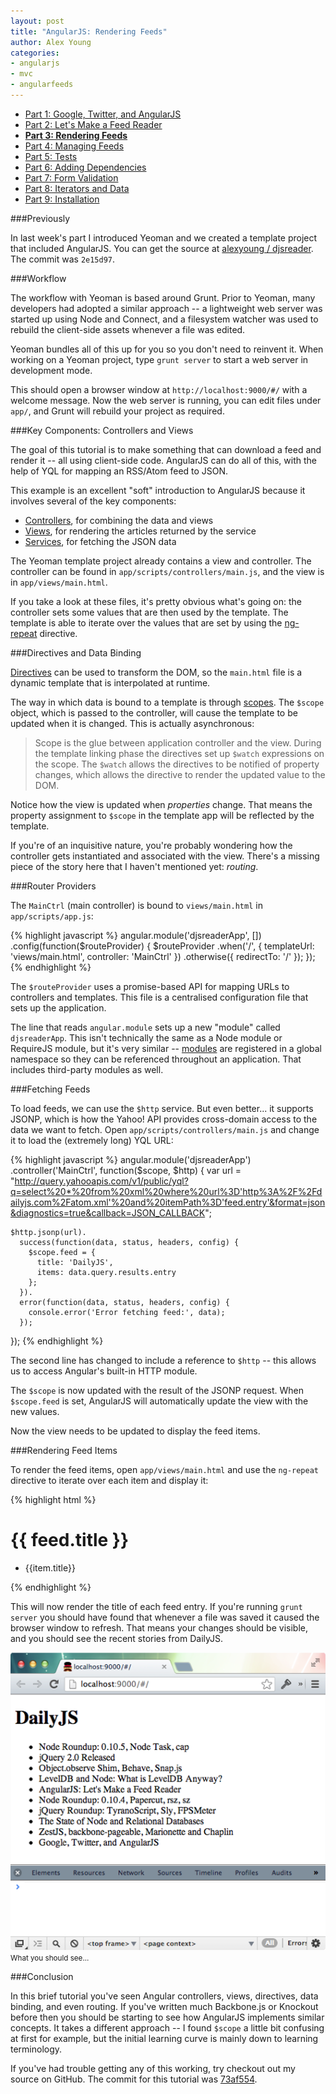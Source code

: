 ```yaml
---
layout: post
title: "AngularJS: Rendering Feeds"
author: Alex Young
categories: 
- angularjs
- mvc
- angularfeeds
---
```


<ul class="parts">
  <li><a href="http://dailyjs.com/2013/04/11/angularjs-1/">Part 1: Google, Twitter, and AngularJS</a></li>
  <li><a href="http://dailyjs.com/2013/04/18/angularjs-2/">Part 2: Let's Make a Feed Reader</a></li>
  <li><a href="http://dailyjs.com/2013/04/25/angularjs-3/"><strong>Part 3: Rendering Feeds</strong></a></li>
  <li><a href="http://dailyjs.com/2013/05/09/angularjs-4/">Part 4: Managing Feeds</a></li>
  <li><a href="http://dailyjs.com/2013/05/16/angularjs-5/">Part 5: Tests</a></li>
  <li><a href="http://dailyjs.com/2013/05/30/angularjs-6/">Part 6: Adding Dependencies</a></li>
  <li><a href="http://dailyjs.com/2013/06/06/angularjs-7/">Part 7: Form Validation</a></li>
  <li><a href="http://dailyjs.com/2013/06/13/angularjs-8/">Part 8: Iterators and Data</a></li>
  <li><a href="http://dailyjs.com/2013/07/18/angularjs-9/">Part 9: Installation</a></li>
</ul>

###Previously

In last week's part I introduced Yeoman and we created a template project that included AngularJS.  You can get the source at [alexyoung / djsreader](https://github.com/alexyoung/djsreader).  The commit was `2e15d97`.

###Workflow

The workflow with Yeoman is based around Grunt.  Prior to Yeoman, many developers had adopted a similar approach -- a lightweight web server was started up using Node and Connect, and a filesystem watcher was used to rebuild the client-side assets whenever a file was edited.

Yeoman bundles all of this up for you so you don't need to reinvent it.  When working on a Yeoman project, type `grunt server` to start a web server in development mode.

This should open a browser window at `http://localhost:9000/#/` with a welcome message.  Now the web server is running, you can edit files under `app/`, and Grunt will rebuild your project as required.

###Key Components: Controllers and Views

The goal of this tutorial is to make something that can download a feed and render it -- all using client-side code.  AngularJS can do all of this, with the help of YQL for mapping an RSS/Atom feed to JSON.

This example is an excellent "soft" introduction to AngularJS because it involves several of the key components:

* [Controllers](http://docs.angularjs.org/guide/dev_guide.mvc.understanding_controller), for combining the data and views
* [Views](http://docs.angularjs.org/guide/dev_guide.mvc.understanding_view), for rendering the articles returned by the service
* [Services](http://docs.angularjs.org/guide/dev_guide.services.understanding_services), for fetching the JSON data

The Yeoman template project already contains a view and controller.  The controller can be found in `app/scripts/controllers/main.js`, and the view is in `app/views/main.html`.

If you take a look at these files, it's pretty obvious what's going on: the controller sets some values that are then used by the template.  The template is able to iterate over the values that are set by using the [ng-repeat](http://docs.angularjs.org/api/ng.directive:ngRepeat) directive.

###Directives and Data Binding

[Directives](http://docs.angularjs.org/guide/directive) can be used to transform the DOM, so the `main.html` file is a dynamic template that is interpolated at runtime.

The way in which data is bound to a template is through [scopes](http://docs.angularjs.org/guide/scope).  The `$scope` object, which is passed to the controller, will cause the template to be updated when it is changed.  This is actually asynchronous:

> Scope is the glue between application controller and the view. During the template linking phase the directives set up `$watch` expressions on the scope. The `$watch` allows the directives to be notified of property changes, which allows the directive to render the updated value to the DOM.

Notice how the view is updated when _properties_ change.  That means the property assignment to `$scope` in the template app will be reflected by the template.

If you're of an inquisitive nature, you're probably wondering how the controller gets instantiated and associated with the view.  There's a missing piece of the story here that I haven't mentioned yet: _routing_.

###Router Providers

The `MainCtrl` (main controller) is bound to `views/main.html` in `app/scripts/app.js`:

{% highlight javascript %}
angular.module('djsreaderApp', [])
  .config(function($routeProvider) {
    $routeProvider
      .when('/', {
        templateUrl: 'views/main.html',
        controller: 'MainCtrl'
      })
      .otherwise({
        redirectTo: '/'
      });
  });
{% endhighlight %}

The `$routeProvider` uses a promise-based API for mapping URLs to controllers and templates.  This file is a centralised configuration file that sets up the application.

The line that reads `angular.module` sets up a new "module" called `djsreaderApp`.  This isn't technically the same as a Node module or RequireJS module, but it's very similar -- [modules](http://docs.angularjs.org/api/angular.module) are registered in a global namespace so they can be referenced throughout an application.  That includes third-party modules as well.

###Fetching Feeds

To load feeds, we can use the `$http` service.  But even better... it supports JSONP, which is how the Yahoo! API provides cross-domain access to the data we want to fetch.  Open `app/scripts/controllers/main.js` and change it to load the (extremely long) YQL URL:

{% highlight javascript %}
angular.module('djsreaderApp')
  .controller('MainCtrl', function($scope, $http) {
    var url = "http://query.yahooapis.com/v1/public/yql?q=select%20*%20from%20xml%20where%20url%3D'http%3A%2F%2Fdailyjs.com%2Fatom.xml'%20and%20itemPath%3D'feed.entry'&format=json&diagnostics=true&callback=JSON_CALLBACK";

    $http.jsonp(url).
      success(function(data, status, headers, config) {
        $scope.feed = {
          title: 'DailyJS',
          items: data.query.results.entry
        };
      }).
      error(function(data, status, headers, config) {
        console.error('Error fetching feed:', data);
      });
  });
{% endhighlight %}

The second line has changed to include a reference to `$http` -- this allows us to access Angular's built-in HTTP module.

The `$scope` is now updated with the result of the JSONP request.  When `$scope.feed` is set, AngularJS will automatically update the view with the new values.

Now the view needs to be updated to display the feed items.

###Rendering Feed Items

To render the feed items, open `app/views/main.html` and use the `ng-repeat` directive to iterate over each item and display it:

{% highlight html %}
<h1>{{ feed.title }}</h1>
<ul>
  <li ng-repeat="item in feed.items">{{item.title}}</li>
</ul>
{% endhighlight %}

This will now render the title of each feed entry.  If you're running `grunt server` you should have found that whenever a file was saved it caused the browser window to refresh.  That means your changes should be visible, and you should see the recent stories from DailyJS.

<div class="image">
  <img src="/images/posts/angular-feed.png" alt="AngularJS feed rendering" />
  <small>What you should see...</small>
</div>

###Conclusion

In this brief tutorial you've seen Angular controllers, views, directives, data binding, and even routing.  If you've written much Backbone.js or Knockout before then you should be starting to see how AngularJS implements similar concepts.  It takes a different approach -- I found `$scope` a little bit confusing at first for example, but the initial learning curve is mainly down to learning terminology.

If you've had trouble getting any of this working, try checkout out my source on GitHub.  The commit for this tutorial was [73af554](https://github.com/alexyoung/djsreader/tree/73af5543e323c9faef37ff2e4c158231f8374512).
